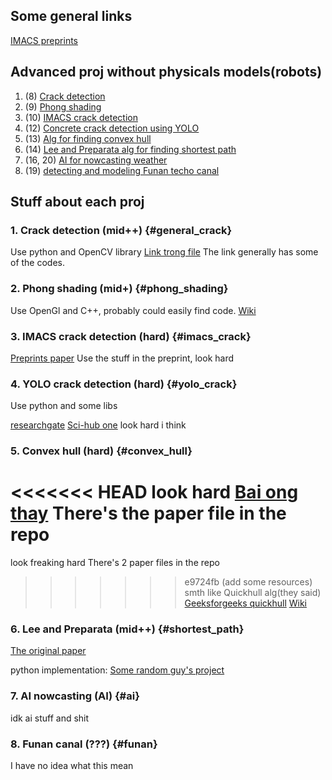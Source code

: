## Some general links
[IMACS preprints](https://imacs.hcmut.edu.vn/preprints)
## Advanced proj without physicals models(robots)

1. (8) [Crack detection](#general_crack) 
2. (9) [Phong shading](#phong_shading)
3. (10) [IMACS crack detection](#imacs_crack)
4. (12) [Concrete crack detection using YOLO](#yolo_crack)
5. (13) [Alg for finding convex hull](#convex_hull)
6. (14) [Lee and Preparata alg for finding shortest path](#shortest_path)
7. (16, 20) [AI for nowcasting weather](#ai)
8. (19) [detecting and modeling Funan techo canal](#funan)

## Stuff about each proj

### 1. Crack detection (mid++) {#general_crack}

Use python and OpenCV library
[Link trong file](https://hub.packtpub.com/opencv-detecting-edges-lines-shapes/)
The link generally has some of the codes.

### 2. Phong shading (mid+) {#phong_shading}

Use OpenGl and C++, probably could easily find code.
[Wiki](https://en.wikipedia.org/wiki/Phong_shading) 

### 3. IMACS crack detection (hard) {#imacs_crack}

[Preprints paper](url) 
Use the stuff in the preprint, look hard 

### 4. YOLO crack detection (hard) {#yolo_crack}
Use python and some libs

[researchgate](https://www.researchgate.net/publication/348573266_Concrete_Crack_Detection_Based_on_Well-Known_Feature_Extractor_Model_and_the_YOLO_v2_Network)
[Sci-hub one](https://sci-hub.se/10.3390/app11020813)
look hard i think
### 5. Convex hull (hard) {#convex_hull}

<<<<<<< HEAD
look hard
[Bai ong thay](https://www.researchgate.net/publication/360617315_A_fast_and_efficient_algorithm_for_determining_the_connected_orthogonal_convex_hulls)
There's the paper file in the repo
=======
look freaking hard
There's 2 paper files in the repo

>>>>>>> e9724fb (add some resources)
smth like Quickhull alg(they said)
[Geeksforgeeks quickhull](https://www.geeksforgeeks.org/quickhull-algorithm-convex-hull/)
[Wiki](https://en.wikipedia.org/wiki/Quickhull) 
### 6. Lee and Preparata (mid++) {#shortest_path}

[The original paper](https://asignatura.us.es/fgcitig/Articulos/19-An%20optimal%20algorithm%20for%20finding%20the%20kernel%20of%20a%20polygon.pdf)

python implementation: 
[Some random guy's project](https://github.com/gaganso/simple_polygon_kernel/tree/master)

### 7. AI nowcasting (AI) {#ai}

idk ai stuff and shit

### 8. Funan canal (???) {#funan}

I have no idea what this mean





